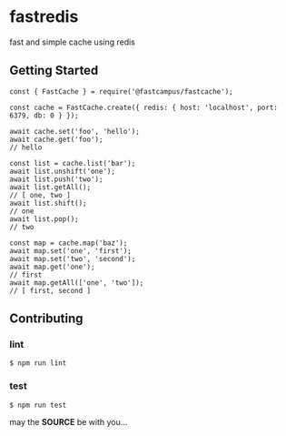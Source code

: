 # fastredis

fast and simple cache using redis

## Getting Started

```[js](js)
const { FastCache } = require('@fastcampus/fastcache');

const cache = FastCache.create({ redis: { host: 'localhost', port: 6379, db: 0 } });

await cache.set('foo', 'hello');
await cache.get('foo');
// hello

const list = cache.list('bar');
await list.unshift('one');
await list.push('two');
await list.getAll();
// [ one, two ]
await list.shift();
// one
await list.pop();
// two

const map = cache.map('baz');
await map.set('one', 'first');
await map.set('two', 'second');
await map.get('one');
// first
await map.getAll(['one', 'two']);
// [ first, second ]
```

## Contributing

### lint

```console
$ npm run lint
```

### test

```console
$ npm run test
```

may the **SOURCE** be with you...
